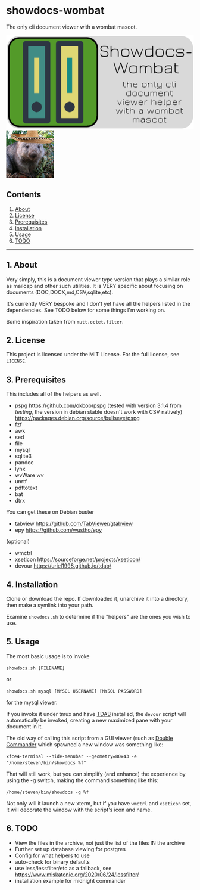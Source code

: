# showdocs-wombat

The only cli document viewer with a wombat mascot.

![showdocs logo](https://raw.githubusercontent.com/uriel1998/showdocs-wombat/master/showdocs-wombat-open-graph.png "logo")
![mascot](https://github.com/uriel1998/showdocs-wombat/raw/master/128_senor_wombat.png "mascot")


## Contents
 1. [About](#1-about)
 2. [License](#2-license)
 3. [Prerequisites](#3-prerequisites)
 4. [Installation](#4-installation)
 5. [Usage](#6-usage)
 6. [TODO](#12-todo)

***

## 1. About

Very simply, this is a document viewer type version that plays a similar role 
as mailcap and other such utilities. It is VERY specific about focusing on 
documents (DOC,DOCX,md,CSV,sqlite,etc).  

It's currently VERY bespoke and I don't yet have all the helpers listed in the 
dependencies.  See TODO below for some things I'm working on.

Some inspiration taken from `mutt.octet.filter`.

## 2. License

This project is licensed under the MIT License. For the full license, see `LICENSE`.

## 3. Prerequisites 

This includes all of the helpers as well.

* pspg https://github.com/okbob/pspg (tested with version 3.1.4 from *testing*, the version in debian stable doesn't work with CSV natively) https://packages.debian.org/source/bullseye/pspg
* fzf
* awk
* sed
* file
* mysql
* sqlite3
* pandoc
* lynx
* wvWare *wv*
* unrtf
* pdftotext
* bat
* dtrx 

You can get these on Debian buster

* tabview https://github.com/TabViewer/gtabview
* epy  https://github.com/wustho/epy



(optional)
* wmctrl
* xseticon https://sourceforge.net/projects/xseticon/
* devour https://uriel1998.github.io/tdab/

## 4. Installation

Clone or download the repo. If downloaded it, unarchive it into a 
directory, then make a symlink into your path.  

Examine `showdocs.sh` to determine if the "helpers" are the ones you wish 
to use. 

## 5. Usage


The most basic usage is to invoke 

`showdocs.sh [FILENAME]`

or 

`showdocs.sh mysql [MYSQL USERNAME] [MYSQL PASSWORD]`

for the mysql viewer.

If you invoke it under tmux and have [TDAB](https://uriel1998.github.io/tdab) 
installed, the `devour` script will automatically be invoked, creating a new 
maximized pane with your document in it.

The old way of calling this script from a GUI viewer (such as [Double Commander](https://doublecmd.sourceforge.io/)
which spawned a new window was something like: 

`xfce4-terminal --hide-menubar --geometry=80x43 -e "/home/steven/bin/showdocs %f"`

That will still work, but you can simplify (and enhance) the experience by using 
the -g switch, making the command something like this:

`/home/steven/bin/showdocs -g %f`

Not only will it launch a new xterm, but if you have `wmctrl` and `xseticon` set, 
it will decorate the window with the script's icon and name.


## 6. TODO

* View the files in the archive, not just the list of the files IN the archive
* Further set up database viewing for postgres
* Config for what helpers to use
* auto-check for binary defaults
* use less/lessfilter/etc as a fallback, see https://www.miskatonic.org/2020/06/24/lessfilter/
* installation example for midnight commander
